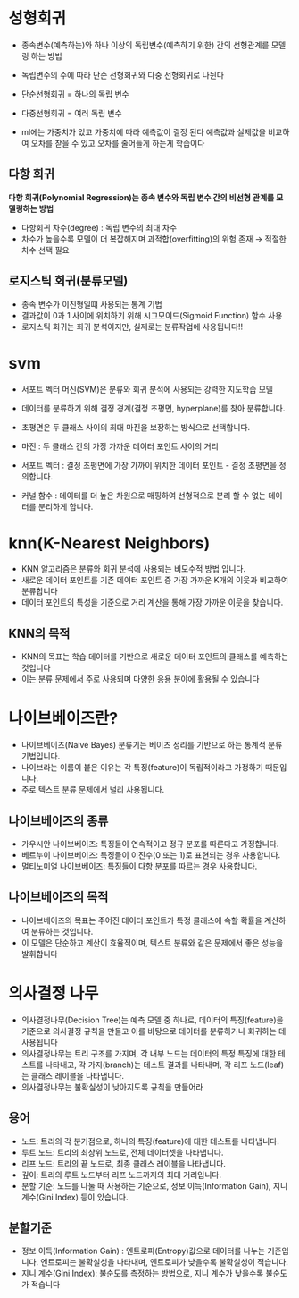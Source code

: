 # 성형회귀 
- 종속변수(예측하는)와 하나 이상의 독립변수(예측하기 위한) 간의 선형관계를 모델링 하는 방법
- 독립변수의 수에 따라 단순 선형회귀와 다중 선형회귀로 나뉜다

- 단순선형회귀 = 하나의 독립 변수
- 다중선형회귀 = 여러 독립 변수
- ml에는 가중치가 있고 가중치에 따라 예측값이 결정 된다 예측값과 실제값을 비교하여 오차를 찯을 수 있고 오차를 줄어들게 하는게 학습이다

## 다항 회귀 
**다항 회귀(Polynomial Regression)는 종속 변수와 독립 변수 간의 비선형 관계를 모델링하는 방법**
- 다항회귀 차수(degree) : 독립 변수의 최대 차수
- 차수가 높을수록 모델이 더 복잡해지며 과적합(overfitting)의 위험 존재 → 적절한 차수 선택 필요

## 로지스틱 회귀(분류모델)
- 종속 변수가 이진형일떄 사용되는 통계 기법
- 결과값이 0과 1 사이에 위치하기 위해 시그모이드(Sigmoid Function) 함수 사용
- 로지스틱 회귀는 회귀 분석이지만, 실제로는 분류작업에 사용됩니다!!


# svm
- 서포트 벡터 머신(SVM)은 분류와 회귀 분석에 사용되는 강력한 지도학습 모델
- 데이터를 분류하기 위해 결정 경계(결정 초평면, hyperplane)를 찾아 분류합니다.
- 초평면은 두 클래스 사이의 최대 마진을 보장하는 방식으로 선택합니다.

- 마진 : 두 클래스 간의 가장 가까운 데이터 포인트 사이의 거리
- 서포트 벡터 : 결정 초평면에 가장 가까이 위치한 데이터 포인트 - 결정 초평면을 정의합니다.
- 커널 함수 : 데이터를 더 높은 차원으로 매핑하여 선형적으로 분리 할 수 없는 데이터를 분리하게 합니다. 

# knn(K-Nearest Neighbors)
- KNN 알고리즘은 분류와 회귀 분석에 사용되는 비모수적 방법 입니다.
- 새로운 데이터 포인트를 기존 데이터 포인트 중 가장 가까운 K개의 이웃과 비교하여 분류합니다
- 데이터 포인트의 특성을 기준으로 거리 계산을 통해 가장 가까운 이웃을 찾습니다.

## KNN의 목적

- KNN의 목표는 학습 데이터를 기반으로 새로운 데이터 포인트의 클래스를 예측하는 것입니다
- 이는 분류 문제에서 주로 사용되며 다양한 응용 분야에 활용될 수 있습니다

# 나이브베이즈란?

- 나이브베이즈(Naive Bayes) 분류기는 베이즈 정리를 기반으로 하는 통계적 분류 기법입니다.
- 나이브라는 이름이 붙은 이유는 각 특징(feature)이 독립적이라고 가정하기 때문입니다.
- 주로 텍스트 분류 문제에서 널리 사용됩니다.

## 나이브베이즈의 종류

- 가우시안 나이브베이즈: 특징들이 연속적이고 정규 분포를 따른다고 가정합니다.
- 베르누이 나이브베이즈: 특징들이 이진수(0 또는 1)로 표현되는 경우 사용합니다.
- 멀티노미얼 나이브베이즈: 특징들이 다항 분포를 따르는 경우 사용합니다.

## 나이브베이즈의 목적

- 나이브베이즈의 목표는 주어진 데이터 포인트가 특정 클래스에 속할 확률을 계산하여 분류하는 것입니다.
- 이 모델은 단순하고 계산이 효율적이며, 텍스트 분류와 같은 문제에서 좋은 성능을 발휘합니다

# 의사결정 나무
- 의사결정나무(Decision Tree)는 예측 모델 중 하나로, 데이터의 특징(feature)을 기준으로 의사결정 규칙을 만들고 이를 바탕으로 데이터를 분류하거나 회귀하는 데 사용됩니다
- 의사결정나무는 트리 구조를 가지며, 각 내부 노드는 데이터의 특정 특징에 대한 테스트를 나타내고, 각 가지(branch)는 테스트 결과를 나타내며, 각 리프 노드(leaf)는 클래스 레이블을 나타냅니다.
- 의사결정나무는 불확실성이 낮아지도록 규칙을 만들어라

## 용어
- 노드: 트리의 각 분기점으로, 하나의 특징(feature)에 대한 테스트를 나타냅니다.
- 루트 노드: 트리의 최상위 노드로, 전체 데이터셋을 나타냅니다.
- 리프 노드: 트리의 끝 노드로, 최종 클래스 레이블을 나타냅니다.
- 깊이: 트리의 루트 노드부터 리프 노드까지의 최대 거리입니다.
- 분할 기준: 노드를 나눌 때 사용하는 기준으로, 정보 이득(Information Gain), 지니 계수(Gini Index) 등이 있습니다.

## 분할기준

- 정보 이득(Information Gain) : 엔트로피(Entropy)값으로 데이터를 나누는 기준입니다. 엔트로피는 불확실성을 나타내며, 엔트로피가 낮을수록 불확실성이 적습니다.
- 지니 계수(Gini Index): 불순도를 측정하는 방법으로, 지니 계수가 낮을수록 불순도가 적습니다